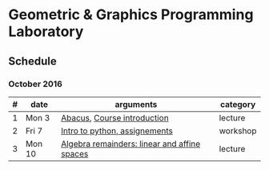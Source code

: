 # Geometric & Graphics Programming Laboratory

## Schedule

### October 2016

| # | date | arguments | category |
|--:|------|-----------|----------|
| 1 | Mon  3 | [Abacus](README.md), [Course introduction](lessons/2016-10-03) | lecture |
| 2 | Fri  7 | [Intro to python, assignements](lessons/2016-10-07) | workshop |
| 3 | Mon 10 | [Algebra remainders: linear and affine spaces](lessons/2016-10-10) | lecture |
<!-- 
| 4 | Fri 14 | x | x |
| 5 | Mon 17 | x | x |
| 6 | Fri 21 | x | x |
| 7 | Mon 24 | x | x |
| 8 | Fri 28 | x | x |

### November 2016

| # | date | arguments | category |
|--:|------|-----------|----------|
| 1 | Fri  4 | x | x |
| 2 | Mon  7 | x | x |
| 3 | Fri 11 | x | x |
| 4 | Mon 14 | x | x |
| 5 | Fri 18 | x | x |
| 6 | Mon 21 | x | x |
| 7 | Fri 25 | x | x |
| 8 | Mon 28 | x | x |

### December 2016

| # | date | arguments | category |
|--:|------|-----------|----------|
| 1 | Fri  2 | x | x |
| 2 | Mon  5 | x | x |
| 3 | Fri 9 | x | x |
| 4 | Mon 12 | x | x |
| 5 | Fri 16 | x | x |
| 6 | Mon 19 | x | x |
| 7 | Fri 23 | x | x |

### January 2017

| # | date | arguments | category |
|--:|------|-----------|----------|
| 1 | Mon  9 | x | x |
| 2 | Fri  13 | x | x |
| 3 | Mon 16 | x | x |
| 4 | Fri 20 | x | x |
| 5 | Mon 23 | x | x |
| 6 | Fri 27 | x | x |
| 7 | Mon 30 | x | x |
 -->

